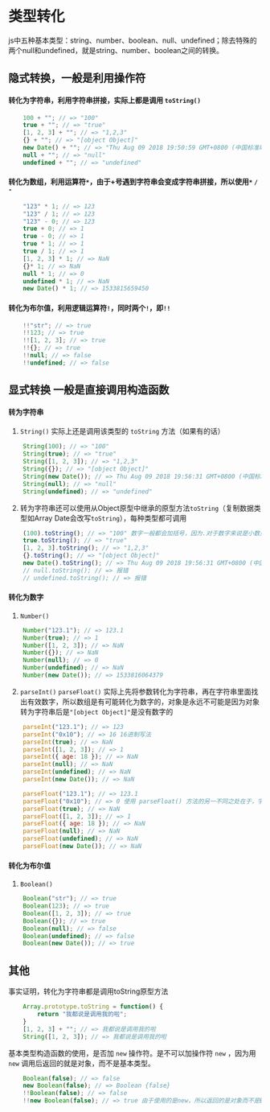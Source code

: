 # 类型转化

js中五种基本类型：string、number、boolean、null、undefined；除去特殊的两个null和undefined，就是string、number、boolean之间的转换。

## 隐式转换，一般是利用操作符

#### 转化为字符串，利用字符串拼接，实际上都是调用 `toString()`

``` javascript
    100 + ""; // => "100"
    true + ""; // => "true"
    [1, 2, 3] + ""; // => "1,2,3"
    {} + ""; // => "[object Object]"
    new Date() + ""; // => "Thu Aug 09 2018 19:50:59 GMT+0800 (中国标准时间)"
    null + ""; // => "null"
    undefined + ""; // => "undefined"
```

#### 转化为数组，利用运算符`*`，由于+号遇到字符串会变成字符串拼接，所以使用`*` `/` `-`

``` javascript
    "123" * 1; // => 123
    "123" / 1; // => 123
    "123" - 0; // => 123
    true + 0; // => 1
    true - 0; // => 1
    true * 1; // => 1
    true / 1; // => 1
    [1, 2, 3] * 1; // => NaN
    {}* 1; // => NaN
    null * 1; // => 0
    undefined * 1; // => NaN
    new Date() * 1; // => 1533815659450
```

#### 转化为布尔值，利用逻辑运算符`!`，同时两个`!`，即`!!`

``` javascript
    !!"str"; // => true
    !!123; // => true
    !![1, 2, 3]; // => true
    !!{}; // => true
    !!null; // => false
    !!undefined; // => false
```

## 显式转换 一般是直接调用构造函数

#### 转为字符串

1. `String()` 实际上还是调用该类型的 `toString` 方法（如果有的话）

``` javascript
    String(100); // => "100"
    String(true); // => "true"
    String([1, 2, 3]); // => "1,2,3"
    String({}); // => "[object Object]"
    String(new Date()); // => Thu Aug 09 2018 19:56:31 GMT+0800 (中国标准时间)
    String(null); // => "null"
    String(undefined); // => "undefined"
```

2. 转为字符串还可以使用从Object原型中继承的原型方法`toString`（复制数据类型如Array Date会改写`toString`），每种类型都可调用

``` javascript
    (100).toString(); // => "100" 数字一般都会加括号，因为.对于数字来说是小数点
    true.toString(); // => "true"
    [1, 2, 3].toString(); // => "1,2,3"
    {}.toString(); // => "[object Object]"
    new Date().toString(); // => Thu Aug 09 2018 19:56:31 GMT+0800 (中国标准时间)
    // null.toString(); // => 报错
    // undefined.toString(); // => 报错
```

#### 转化为数字

1. `Number()`

``` javascript
    Number("123.1"); // => 123.1
    Number(true); // => 1
    Number([1, 2, 3]); // => NaN
    Number({}); // => NaN
    Number(null); // => 0
    Number(undefined); // => NaN
    Number(new Date()); // => 1533816064379
```

2. `parseInt()` `parseFloat()` 实际上先将参数转化为字符串，再在字符串里面找出有效数字，所以数组是有可能转化为数字的，对象是永远不可能是因为对象转为字符串后是`"[object Object]"`是没有数字的

``` javascript
    parseInt("123.1"); // => 123
    parseInt("0x10"); // => 16 16进制写法
    parseInt(true); // => NaN
    parseInt([1, 2, 3]); // => 1
    parseInt({ age: 18 }); // => NaN
    parseInt(null); // => NaN
    parseInt(undefined); // => NaN
    parseInt(new Date()); // => NaN
```

``` javascript
    parseFloat("123.1"); // => 123.1
    parseFloat("0x10"); // => 0 使用 parseFloat() 方法的另一不同之处在于，字符串必须以十进制形式表示浮点数
    parseFloat(true); // => NaN
    parseFloat([1, 2, 3]); // => 1
    parseFloat({ age: 18 }); // => NaN
    parseFloat(null); // => NaN
    parseFloat(undefined); // => NaN
    parseFloat(new Date()); // => NaN
```

#### 转化为布尔值

1. `Boolean()`

``` javascript
    Boolean("str"); // => true
    Boolean(123); // => true
    Boolean([1, 2, 3]); // => true
    Boolean({}); // => true
    Boolean(null); // => false
    Boolean(undefined); // => false
    Boolean(new Date()); // => true
```

## 其他

事实证明，转化为字符串都是调用toString原型方法

``` javascript
    Array.prototype.toString = function() {
        return "我都说是调用我的啦";
    }
    [1, 2, 3] + ""; // => 我都说是调用我的啦
    String([1, 2, 3]); // => 我都说是调用我的啦
```

基本类型构造函数的使用，是否加 `new` 操作符。是不可以加操作符 `new` ，因为用 `new` 调用后返回的就是对象，而不是基本类型。

``` javascript
    Boolean(false); // => false
    new Boolean(false); // => Boolean {false}
    !!Boolean(false); // => false
    !!new Boolean(false); // => true 由于使用的是new，所以返回的是对象而不是Boolean，而对象只要不是null，转为布尔值都是true
```

